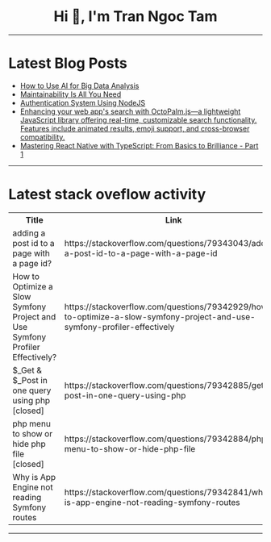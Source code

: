 <h1 align="center">Hi 👋, I'm Tran Ngoc Tam</h1>

---

# Latest Blog Posts 
<!-- BLOG-POST-LIST:START -->
- [How to Use AI for Big Data Analysis](https://dev.to/danyaleyman/how-to-use-ai-for-big-data-analysis-24i3)
- [Maintainability Is All You Need](https://dev.to/goodylili/maintainability-is-all-you-need-4594)
- [Authentication System Using NodeJS](https://dev.to/kashishgupta/authentication-system-using-nodejs-23e)
- [Enhancing your web app&#39;s search with OctoPalm.js—a lightweight JavaScript library offering real-time, customizable search functionality. Features include animated results, emoji support, and cross-browser compatibility.](https://dev.to/eddiegulay/enhancing-your-web-apps-search-with-octopalmjs-a-lightweight-javascript-library-offering-bk0)
- [Mastering React Native with TypeScript: From Basics to Brilliance - Part 1](https://dev.to/rushikeshpandit/mastering-react-native-with-typescript-from-basics-to-brilliance-part-1-4a46)
<!-- BLOG-POST-LIST:END -->

---

# Latest stack oveflow activity
<table>
  <tr><th>Title</th><th>Link</th></tr>
  <!-- STACKOVERFLOW:START --><tr><td>adding a post id to a page with a page id?</td><td>https://stackoverflow.com/questions/79343043/adding-a-post-id-to-a-page-with-a-page-id</td></tr><tr><td>How to Optimize a Slow Symfony Project and Use Symfony Profiler Effectively?</td><td>https://stackoverflow.com/questions/79342929/how-to-optimize-a-slow-symfony-project-and-use-symfony-profiler-effectively</td></tr><tr><td>$_Get &amp; $_Post in one query using php [closed]</td><td>https://stackoverflow.com/questions/79342885/get-post-in-one-query-using-php</td></tr><tr><td>php menu to show or hide php file [closed]</td><td>https://stackoverflow.com/questions/79342884/php-menu-to-show-or-hide-php-file</td></tr><tr><td>Why is App Engine not reading Symfony routes</td><td>https://stackoverflow.com/questions/79342841/why-is-app-engine-not-reading-symfony-routes</td></tr><!-- STACKOVERFLOW:END -->
</table>

---


